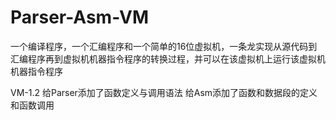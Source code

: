 # Parser-Asm-VM
一个编译程序，一个汇编程序和一个简单的16位虚拟机，一条龙实现从源代码到汇编程序再到虚拟机机器指令程序的转换过程，并可以在该虚拟机上运行该虚拟机机器指令程序

VM-1.2
给Parser添加了函数定义与调用语法
给Asm添加了函数和数据段的定义和函数调用
